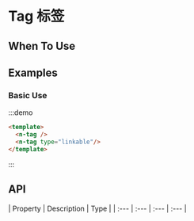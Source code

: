 
# Tag 标签


## When To Use


##  Examples

### Basic Use

:::demo
```html
<template>
  <n-tag />
  <n-tag type="linkable"/>
</template>
```
:::

## API

| Property | Description | Type |
| :--- | :--- | :--- | :--- |


